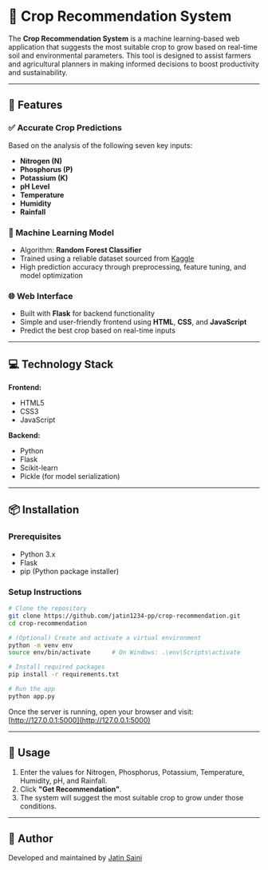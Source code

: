 

# 🌾 Crop Recommendation System

The **Crop Recommendation System** is a machine learning-based web application that suggests the most suitable crop to grow based on real-time soil and environmental parameters. This tool is designed to assist farmers and agricultural planners in making informed decisions to boost productivity and sustainability.

---

## 🚀 Features

### ✅ Accurate Crop Predictions

Based on the analysis of the following seven key inputs:

* **Nitrogen (N)**
* **Phosphorus (P)**
* **Potassium (K)**
* **pH Level**
* **Temperature**
* **Humidity**
* **Rainfall**

### 🧠 Machine Learning Model

* Algorithm: **Random Forest Classifier**
* Trained using a reliable dataset sourced from [Kaggle](https://www.kaggle.com/atharvaingle/crop-recommendation-dataset)
* High prediction accuracy through preprocessing, feature tuning, and model optimization

### 🌐 Web Interface

* Built with **Flask** for backend functionality
* Simple and user-friendly frontend using **HTML**, **CSS**, and **JavaScript**
* Predict the best crop based on real-time inputs

---

## 💻 Technology Stack

**Frontend:**

* HTML5
* CSS3
* JavaScript

**Backend:**

* Python
* Flask
* Scikit-learn
* Pickle (for model serialization)

---

## 📦 Installation

### Prerequisites

* Python 3.x
* Flask
* pip (Python package installer)

### Setup Instructions

```bash
# Clone the repository
git clone https://github.com/jatin1234-pp/crop-recommendation.git
cd crop-recommendation

# (Optional) Create and activate a virtual environment
python -m venv env
source env/bin/activate      # On Windows: .\env\Scripts\activate

# Install required packages
pip install -r requirements.txt

# Run the app
python app.py
```

Once the server is running, open your browser and visit:
[http://127.0.0.1:5000](http://127.0.0.1:5000)

---

## 🧪 Usage

1. Enter the values for Nitrogen, Phosphorus, Potassium, Temperature, Humidity, pH, and Rainfall.
2. Click **"Get Recommendation"**.
3. The system will suggest the most suitable crop to grow under those conditions.


---


## 👤 Author

Developed and maintained by [Jatin Saini](https://github.com/jatin1234-pp)

